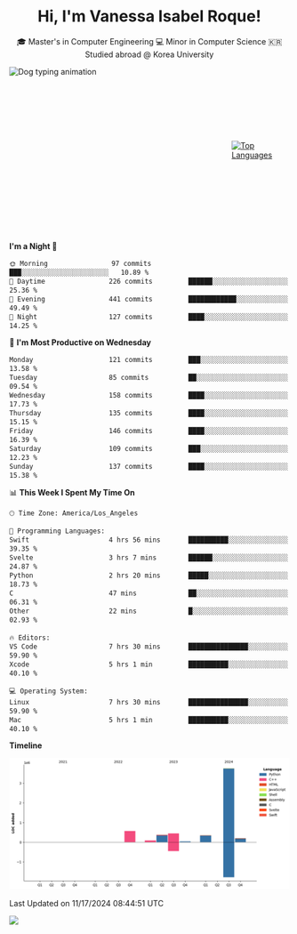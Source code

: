 <h1 align="center">Hi, I'm Vanessa Isabel Roque!</h1>

<p align="center"> 🎓 Master's in Computer Engineering 💻 Minor in Computer Science 🇰🇷 Studied abroad @ Korea University <br></p>
<div style="display: flex; justify-content: center; align-items: center;">
  <img src="https://cdn.dribbble.com/users/859807/screenshots/6284055/benny_typing_1.gif" width="400" height="300" alt="Dog typing animation">
  <a href="https://github.com/anuraghazra/github-readme-stats">
    <img src="https://github-readme-stats.vercel.app/api/top-langs/?username=vroque19" alt="Top Languages" width="400" height="300">
  </a>
</div>

 
<!--START_SECTION:waka-->
**I'm a Night 🦉** 

```text
🌞 Morning                97 commits          ███░░░░░░░░░░░░░░░░░░░░░░   10.89 % 
🌆 Daytime                226 commits         ██████░░░░░░░░░░░░░░░░░░░   25.36 % 
🌃 Evening                441 commits         ████████████░░░░░░░░░░░░░   49.49 % 
🌙 Night                  127 commits         ████░░░░░░░░░░░░░░░░░░░░░   14.25 % 
```
📅 **I'm Most Productive on Wednesday** 

```text
Monday                   121 commits         ███░░░░░░░░░░░░░░░░░░░░░░   13.58 % 
Tuesday                  85 commits          ██░░░░░░░░░░░░░░░░░░░░░░░   09.54 % 
Wednesday                158 commits         ████░░░░░░░░░░░░░░░░░░░░░   17.73 % 
Thursday                 135 commits         ████░░░░░░░░░░░░░░░░░░░░░   15.15 % 
Friday                   146 commits         ████░░░░░░░░░░░░░░░░░░░░░   16.39 % 
Saturday                 109 commits         ███░░░░░░░░░░░░░░░░░░░░░░   12.23 % 
Sunday                   137 commits         ████░░░░░░░░░░░░░░░░░░░░░   15.38 % 
```


📊 **This Week I Spent My Time On** 

```text
🕑︎ Time Zone: America/Los_Angeles

💬 Programming Languages: 
Swift                    4 hrs 56 mins       ██████████░░░░░░░░░░░░░░░   39.35 % 
Svelte                   3 hrs 7 mins        ██████░░░░░░░░░░░░░░░░░░░   24.87 % 
Python                   2 hrs 20 mins       █████░░░░░░░░░░░░░░░░░░░░   18.73 % 
C                        47 mins             ██░░░░░░░░░░░░░░░░░░░░░░░   06.31 % 
Other                    22 mins             █░░░░░░░░░░░░░░░░░░░░░░░░   02.93 % 

🔥 Editors: 
VS Code                  7 hrs 30 mins       ███████████████░░░░░░░░░░   59.90 % 
Xcode                    5 hrs 1 min         ██████████░░░░░░░░░░░░░░░   40.10 % 

💻 Operating System: 
Linux                    7 hrs 30 mins       ███████████████░░░░░░░░░░   59.90 % 
Mac                      5 hrs 1 min         ██████████░░░░░░░░░░░░░░░   40.10 % 
```

**Timeline**

![Lines of Code chart](https://raw.githubusercontent.com/vroque19/vroque19/main/assets/bar_graph.png)


 Last Updated on 11/17/2024 08:44:51 UTC
<!--END_SECTION:waka-->
![](https://komarev.com/ghpvc/?username=vroque19&color=b2a3dc&style=flat-square)
